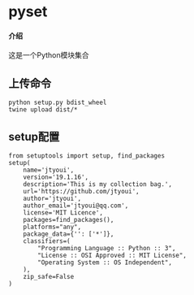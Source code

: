 # pyset

#### 介绍
这是一个Python模块集合

## 上传命令
    python setup.py bdist_wheel
    twine upload dist/*

## setup配置
    from setuptools import setup, find_packages
    setup(
        name='jtyoui',
        version='19.1.16',
        description='This is my collection bag.',
        url='https://github.com/jtyoui',
        author='jtyoui',
        author_email='jtyoui@qq.com',
        license='MIT Licence',
        packages=find_packages(),
        platforms="any",
        package_data={'': ['*']},
        classifiers=(
            "Programming Language :: Python :: 3",
            "License :: OSI Approved :: MIT License",
            "Operating System :: OS Independent",
        ),
        zip_safe=False
    )

